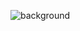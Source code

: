 ![background](https://github.com/zaki9501/namada-assets-/assets/80619916/b43f3e46-657f-4727-a804-4dcd61883201)
